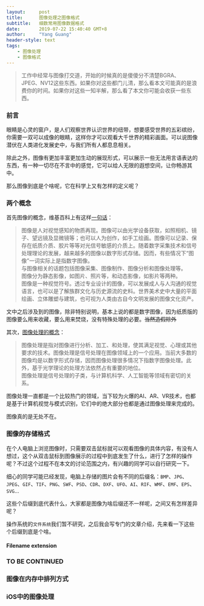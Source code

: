 ```yaml
---
layout:     post
title:      图像处理之图像格式
subtitle:   细数常用图像数据格式
date:       2019-07-22 15:40:40 GMT+8
author:     "Yang Guang"
header-style: text
tags:
    - 图像处理
    - 图像格式
---
```


>工作中经常与图像打交道，开始的时候真的是傻傻分不清楚BGRA、JPEG、NV12这些东西。如果你对这些都门儿清，那么看本文可能真的是浪费你的时间。如果你对这些一知半解，那么看了本文你可能会收获一些东西。

### 前言

眼睛是心灵的窗户，是人们观察世界认识世界的纽带，想要感受世界的五彩缤纷，你需要一双可以成像的眼睛，这样你才可以观看大千世界的精彩画面。可以说图像潜伏在人类进化发展史中，与我们所有人都息息相关。

除此之外，图像有更加丰富更加生动的展现形式，可以展示一些无法用言语表达的东西，有一种一切尽在不言中的感觉，它可以给人无限的遐想空间，让你畅游其中。

那么图像到底是个啥呢，它在科学上又有怎样的定义呢？

### 两个概念

首先图像的概念，维基百科上有这样[一句话](https://zh.wikipedia.org/wiki/%E5%9B%BE%E5%83%8F)：

>图像是人对视觉感知的物质再现。图像可以由光学设备获取，如照相机、镜子、望远镜及显微镜等；也可以人为创作，如手工绘画。图像可以记录、保存在纸质介质、胶片等等对光信号敏感的介质上。随着数字采集技术和信号处理理论的发展，越来越多的图像以数字形式存储。因而，有些情况下“图像”一词实际上是指数字图像。  
与图像相关的话题包括图像采集、图像制作、图像分析和图像处理等。  
图像分为静态影像，如图片、照片等，和动态影像，如影片等两种。  
图像是一种视觉符号。透过专业设计的图像，可以发展成人与人沟通的视觉语言，也可以是了解族群文化与历史源流的史料。世界美术史中大量的平面绘画、立体雕塑与建筑，也可视为人类由古自今文明发展的图像文化资产。

文中之后涉及到的图像，除非特别说明，基本上说的都是数字图像，因为纸质版的图像要么用来收藏，要么用来焚烧，没有特殊处理的必要。~~当然造假除外~~

其次，[图像处理的概念](https://zh.wikipedia.org/wiki/%E5%9B%BE%E5%83%8F%E5%A4%84%E7%90%86)：

>图像处理是指对图像进行分析、加工、和处理，使其满足视觉、心理或其他要求的技术。图像处理是信号处理在图像领域上的一个应用。当前大多数的图像均是以数字形式存储，因而图像处理很多情况下指数字图像处理。此外，基于光学理论的处理方法依然占有重要的地位。  
图像处理是信号处理的子类，与计算机科学、人工智能等领域有密切的关系。

图像处理一直都是一个比较热门的领域，当下较为火爆的AI、AR、VR技术，也都是基于计算机视觉与模式识别，它们中的绝大部分也都是通过图像处理来完成的。

图像真的是无处不在。

### 图像的存储格式

在个人电脑上浏览图像时，只需要双击鼠标就可以观看图像的具体内容，有没有人想过，这个从双击鼠标到图像展示的过程中到底发生了什么，进行了怎样的操作呢？不过这个过程不在本文的讨论范围之内，有兴趣的同学可以自行研究一下。

细心的同学可能已经发现，电脑上存储的图片会有不同的后缀名：`BMP`、`JPG`、`JPEG`、`GIF`、`TIF`、`PNG`、`SWF`、`PSD`、`CDR`、`DXF`、`UFO`、`AI`、`RIF`、`WMF`、`EMF`、`EPS`、`SVG`...

这些个后缀到底代表什么，大家都是图像为啥后缀还不一样呢，之间又有怎样差异呢？

操作系统的`文件系统`我们暂不研究，之后我会写专门的文章介绍，先来看一下这些个后缀到底是个啥。

#### Filename extension

### TO BE CONTINUED
### 图像在内存中排列方式
### iOS中的图像处理